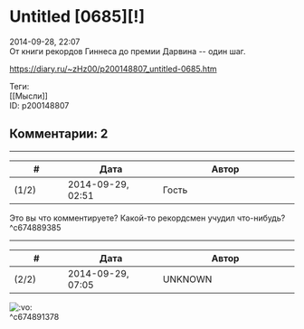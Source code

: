 Untitled [0685][!]
==================

  
2014-09-28, 22:07  
 От книги рекордов Гиннеса до премии Дарвина -- один шаг.   
  
<https://diary.ru/~zHz00/p200148807_untitled-0685.htm>  
  
Теги:  
[[Мысли]]  
ID: p200148807  


Комментарии: 2
--------------

  


---



|         #         |              Дата              |                     Автор                     |           ID           |
| --- | --- | --- | --- |
| (1/2) | 2014-09-29, 02:51 | Гость | c674889385 |

  
 Это вы что комментируете? Какой-то рекордсмен учудил что-нибудь?   
 ^c674889385

---



|         #         |              Дата              |                     Автор                     |           ID           |
| --- | --- | --- | --- |
| (2/2) | 2014-09-29, 07:05 | UNKNOWN | c674891378 |

  
 ![:vo:](http://static.diary.ru/picture/620483.gif)   
 ^c674891378